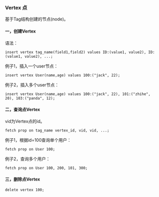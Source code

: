 
### Vertex 点

基于Tag结构创建的节点(node)。

#### 一，创建Vertex
语法：
```
insert vertex tag_name(field1,field2) values ID:(value1, value2), ID:(value1, value2), ...;
```
例子1，插入一个user节点：
```
insert vertex User(name,age) values 100:("jack", 22);
```

例子2，插入多个user节点：
```
insert vertex User(name,age) values 100:("jack", 22), 101:("zhihe", 20), 103:("panda", 12);
```

#### 二，查询点Vertex

vid为Vertex点的id。

```
fetch prop on tag_name vertex_id, vid, vid, ...;
```

例子1，根据id=100查询单个用户：
```
fetch prop on User 100;
```

例子2，查询多个用户：
```
fetch prop on User 100, 200, 101, 300;
```


#### 三，删除点Vertex
```
delete vertex 100;
```